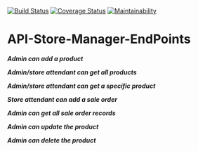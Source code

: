 [![Build Status](https://travis-ci.org/RachealN/API-Store-Manager-EndPoints.svg?branch=develop)](https://travis-ci.org/RachealN/API-Store-Manager-EndPoints)
[![Coverage Status](https://coveralls.io/repos/github/RachealN/API-Store-Manager-EndPoints/badge.svg?branch=master)](https://coveralls.io/github/RachealN/API-Store-Manager-EndPoints?branch=develop)
[![Maintainability](https://api.codeclimate.com/v1/badges/0ac41a5a5c76fbb23519/maintainability)](https://codeclimate.com/github/RachealN/API-Store-Manager-EndPoints/maintainability)
# API-Store-Manager-EndPoints
***Admin can add a product***

***Admin/store attendant can get all products***

***Admin/store attendant can get a specific product***

***Store attendant can add a sale order***

***Admin can get all sale order records***

***Admin can update the product***

***Admin can delete the product***



